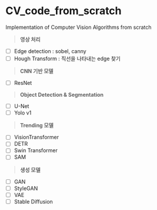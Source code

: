 # CV_code_from_scratch
Implementation of Computer Vision Algorithms from scratch

> **영상 처리**
> 
- [ ]  Edge detection : sobel, canny
- [ ]  Hough Transform : 직선을 나타내는 edge 찾기

> **CNN 기반 모델**
> 
- [ ]  ResNet

> **Object Detection & Segmentation**
> 
- [ ]  U-Net
- [ ]  Yolo v1

> **Trending 모델**
> 
- [ ]  VisionTransformer
- [ ]  DETR
- [ ]  Swin Transformer
- [ ]  SAM

> **생성 모델**
> 
- [ ]  GAN
- [ ]  StyleGAN
- [ ]  VAE
- [ ]  Stable Diffusion
